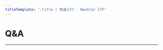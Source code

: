 ```yaml
---
titleTemplate: ':title | 快速入门 - NewStar CTF'
---
```

<script setup>
import QACard from '@/components/docs/QACard.vue'
</script>

# Q&A

---

<QACard>
<template v-slot:question>
刚入门，我该怎么学？
</template>
<template v-slot:answer>

先看看入门低门槛题目<span data-desc>（参见 [写在前面](/learn/)）</span>熟悉一下，然后选择一个自己喜欢的方向，随后细看这个方向需要的一些基础。大多数仅作了解即可，题目遇到了再细看。
</template>
</QACard>

<QACard>
<template v-slot:question>
不是计算机或信息（网络）安全的专业，可以学吗？
</template>
<template v-slot:answer>
可以的。难度是会有一点的。但安全的领域很广泛，其中涉及的知识也并不只有计算机相关专业能发挥优势，并且对于大多数计算机专业的同学来说，CTF 也是比较新的形式。
</template>
</QACard>

<QACard>
<template v-slot:question>
很吃专业能力吗？
</template>
<template v-slot:answer>
是，但又不完全是。专业能力是必要的，但不是唯一的，大多数人都是从零基础逐渐培养的。且诸如密码学、信息搜集、社会工程学等，解题和应急响应时需要的技巧和心理素质等，这些能力有时比专业知识更重要，它们无法从网络和教材中习得，只能在长期实践中逐渐培养。
</template>
</QACard>

<QACard>
<template v-slot:question>
基础学不会怎么办？
</template>
<template v-slot:answer>
可以问学长学姐<span data-desc>（禁止问正在进行的赛题思路）</span>，也可以比赛时在实践中学习，可能更容易领悟。
</template>
</QACard>

<QACard>
<template v-slot:question>
好难啊……
</template>
<template v-slot:answer>
刚开始是最难的，因为要爬上门槛，后面就是缓坡了。自己尝试无果要善于寻求搜索引擎、前辈的帮助。
</template>
</QACard>

<QACard>
<template v-slot:question>
新生赛一般考察什么？
</template>
<template v-slot:answer>
新生赛一般考常见的基础性知识点，不同方向不一样，一直会有新东西出现，要注意如何高效搜索。
</template>
</QACard>

<QACard>
<template v-slot:question>
怎么选方向？
</template>
<template v-slot:answer>

看自己喜好。下面这些建议可供参考：

- Crypto：密码学，对数学感兴趣、有 OI/ACM 基础的同学相对容易入门
- Reverse：逆向工程，对软件破解感兴趣的同学可以尝试
- Pwn: 二进制安全，有程序设计基础，需要对汇编、程序运行底层感兴趣
- Web：涵盖网络攻防、渗透测试等，有前后端经验的同学更容易入门
- Misc：比较杂，各种奇技淫巧，门槛低但偏脑洞，有点好玩<span data-desc>（还可能会夹带游戏、番剧等私货）</span>

</template>
</QACard>

<QACard>
<template v-slot:question>
先打 CTF 还是先有对象？
</template>
<template v-slot:answer>
鸟为什么会飞？
</template>
</QACard>
